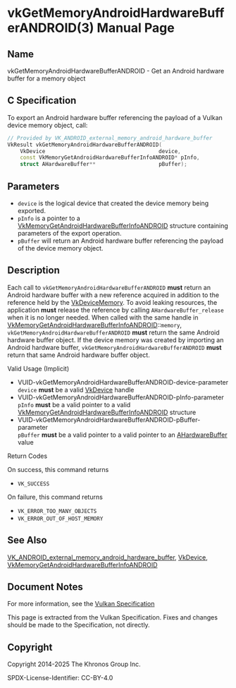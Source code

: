 # vkGetMemoryAndroidHardwareBufferANDROID(3) Manual Page

## Name

vkGetMemoryAndroidHardwareBufferANDROID - Get an Android hardware buffer for a memory object



## [](#_c_specification)C Specification

To export an Android hardware buffer referencing the payload of a Vulkan device memory object, call:

```c++
// Provided by VK_ANDROID_external_memory_android_hardware_buffer
VkResult vkGetMemoryAndroidHardwareBufferANDROID(
    VkDevice                                    device,
    const VkMemoryGetAndroidHardwareBufferInfoANDROID* pInfo,
    struct AHardwareBuffer**                    pBuffer);
```

## [](#_parameters)Parameters

- `device` is the logical device that created the device memory being exported.
- `pInfo` is a pointer to a [VkMemoryGetAndroidHardwareBufferInfoANDROID](https://registry.khronos.org/vulkan/specs/latest/man/html/VkMemoryGetAndroidHardwareBufferInfoANDROID.html) structure containing parameters of the export operation.
- `pBuffer` will return an Android hardware buffer referencing the payload of the device memory object.

## [](#_description)Description

Each call to `vkGetMemoryAndroidHardwareBufferANDROID` **must** return an Android hardware buffer with a new reference acquired in addition to the reference held by the [VkDeviceMemory](https://registry.khronos.org/vulkan/specs/latest/man/html/VkDeviceMemory.html). To avoid leaking resources, the application **must** release the reference by calling `AHardwareBuffer_release` when it is no longer needed. When called with the same handle in [VkMemoryGetAndroidHardwareBufferInfoANDROID](https://registry.khronos.org/vulkan/specs/latest/man/html/VkMemoryGetAndroidHardwareBufferInfoANDROID.html)::`memory`, `vkGetMemoryAndroidHardwareBufferANDROID` **must** return the same Android hardware buffer object. If the device memory was created by importing an Android hardware buffer, `vkGetMemoryAndroidHardwareBufferANDROID` **must** return that same Android hardware buffer object.

Valid Usage (Implicit)

- [](#VUID-vkGetMemoryAndroidHardwareBufferANDROID-device-parameter)VUID-vkGetMemoryAndroidHardwareBufferANDROID-device-parameter  
  `device` **must** be a valid [VkDevice](https://registry.khronos.org/vulkan/specs/latest/man/html/VkDevice.html) handle
- [](#VUID-vkGetMemoryAndroidHardwareBufferANDROID-pInfo-parameter)VUID-vkGetMemoryAndroidHardwareBufferANDROID-pInfo-parameter  
  `pInfo` **must** be a valid pointer to a valid [VkMemoryGetAndroidHardwareBufferInfoANDROID](https://registry.khronos.org/vulkan/specs/latest/man/html/VkMemoryGetAndroidHardwareBufferInfoANDROID.html) structure
- [](#VUID-vkGetMemoryAndroidHardwareBufferANDROID-pBuffer-parameter)VUID-vkGetMemoryAndroidHardwareBufferANDROID-pBuffer-parameter  
  `pBuffer` **must** be a valid pointer to a valid pointer to an [AHardwareBuffer](https://registry.khronos.org/vulkan/specs/latest/man/html/AHardwareBuffer.html) value

Return Codes

On success, this command returns

- `VK_SUCCESS`

On failure, this command returns

- `VK_ERROR_TOO_MANY_OBJECTS`
- `VK_ERROR_OUT_OF_HOST_MEMORY`

## [](#_see_also)See Also

[VK\_ANDROID\_external\_memory\_android\_hardware\_buffer](https://registry.khronos.org/vulkan/specs/latest/man/html/VK_ANDROID_external_memory_android_hardware_buffer.html), [VkDevice](https://registry.khronos.org/vulkan/specs/latest/man/html/VkDevice.html), [VkMemoryGetAndroidHardwareBufferInfoANDROID](https://registry.khronos.org/vulkan/specs/latest/man/html/VkMemoryGetAndroidHardwareBufferInfoANDROID.html)

## [](#_document_notes)Document Notes

For more information, see the [Vulkan Specification](https://registry.khronos.org/vulkan/specs/latest/html/vkspec.html#vkGetMemoryAndroidHardwareBufferANDROID)

This page is extracted from the Vulkan Specification. Fixes and changes should be made to the Specification, not directly.

## [](#_copyright)Copyright

Copyright 2014-2025 The Khronos Group Inc.

SPDX-License-Identifier: CC-BY-4.0